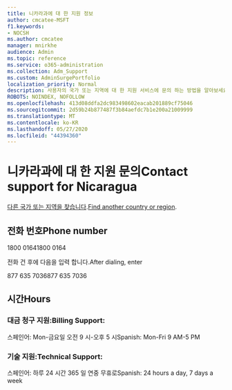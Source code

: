 ```yaml
---
title: 니카라과에 대 한 지원 정보
author: cmcatee-MSFT
f1.keywords:
- NOCSH
ms.author: cmcatee
manager: mnirkhe
audience: Admin
ms.topic: reference
ms.service: o365-administration
ms.collection: Adm_Support
ms.custom: AdminSurgePortfolio
localization_priority: Normal
description: 사용자의 국가 또는 지역에 대 한 지원 서비스에 문의 하는 방법을 알아보세요.
ROBOTS: NOINDEX, NOFOLLOW
ms.openlocfilehash: 413d08ddfa2dc983498602eacab201889cf75046
ms.sourcegitcommit: 2d59b24b877487f3b84aefdc7b1e200a21009999
ms.translationtype: MT
ms.contentlocale: ko-KR
ms.lasthandoff: 05/27/2020
ms.locfileid: "44394360"
---
```

# <a name="contact-support-for-nicaragua"></a><span data-ttu-id="e8834-103">니카라과에 대 한 지원 문의</span><span class="sxs-lookup"><span data-stu-id="e8834-103">Contact support for Nicaragua</span></span>

<span data-ttu-id="e8834-104">[다른 국가 또는 지역을 찾습니다](../contact-support-for-business-products.md).</span><span class="sxs-lookup"><span data-stu-id="e8834-104">[Find another country or region](../contact-support-for-business-products.md).</span></span>

## <a name="phone-number"></a><span data-ttu-id="e8834-105">전화 번호</span><span class="sxs-lookup"><span data-stu-id="e8834-105">Phone number</span></span>
<span data-ttu-id="e8834-106">1800 0164</span><span class="sxs-lookup"><span data-stu-id="e8834-106">1800 0164</span></span>

<span data-ttu-id="e8834-107">전화 건 후에 다음을 입력 합니다.</span><span class="sxs-lookup"><span data-stu-id="e8834-107">After dialing, enter</span></span>

<span data-ttu-id="e8834-108">877 635 7036</span><span class="sxs-lookup"><span data-stu-id="e8834-108">877 635 7036</span></span>

## <a name="hours"></a><span data-ttu-id="e8834-109">시간</span><span class="sxs-lookup"><span data-stu-id="e8834-109">Hours</span></span>
### <a name="billing-support"></a><span data-ttu-id="e8834-110">대금 청구 지원:</span><span class="sxs-lookup"><span data-stu-id="e8834-110">Billing Support:</span></span>

<span data-ttu-id="e8834-111">스페인어: Mon-금요일 오전 9 시-오후 5 시</span><span class="sxs-lookup"><span data-stu-id="e8834-111">Spanish: Mon-Fri 9 AM-5 PM</span></span>

### <a name="technical-support"></a><span data-ttu-id="e8834-112">기술 지원:</span><span class="sxs-lookup"><span data-stu-id="e8834-112">Technical Support:</span></span>

<span data-ttu-id="e8834-113">스페인어: 하루 24 시간 365 일 연중 무휴로</span><span class="sxs-lookup"><span data-stu-id="e8834-113">Spanish: 24 hours a day, 7 days a week</span></span>
